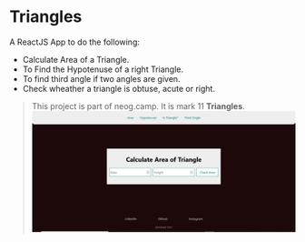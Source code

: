 # Triangles

A ReactJS App to do the following:

- Calculate Area of a Triangle.
- To Find the Hypotenuse of a right Triangle.
- To find third angle if two angles are given.
- Check wheather a triangle is obtuse, acute or right.


> This project is part of neog.camp. It is mark 11 <b>Triangles</b>.
> ![](1.PNG)
